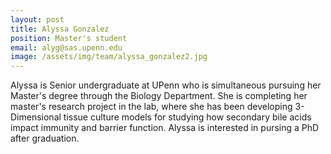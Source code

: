 ```yaml
---
layout: post
title: Alyssa Gonzalez
position: Master's student
email: alyg@sas.upenn.edu
image: /assets/img/team/alyssa_gonzalez2.jpg
---
```


Alyssa is Senior undergraduate at UPenn who is simultaneous pursuing her Master's degree through the Biology Department.  She is completing her master's research project in the lab, where she has been developing 3-Dimensional tissue culture models for studying how secondary bile acids impact immunity and barrier function.  Alyssa is interested in pursing a PhD after graduation.
